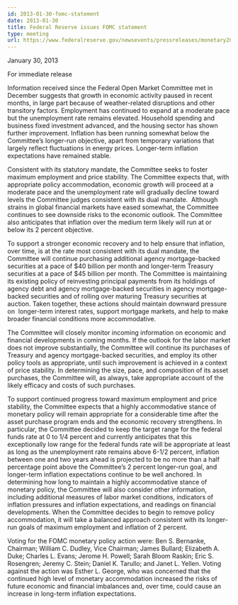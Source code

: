 ```yaml
---
id: 2013-01-30-fomc-statement
date: 2013-01-30
title: Federal Reserve issues FOMC statement
type: meeting
url: https://www.federalreserve.gov/newsevents/pressreleases/monetary20130130a.htm
---
```


January 30, 2013

For immediate release

Information received since the Federal Open Market Committee met in December suggests that growth in economic activity paused in recent months, in large part because of weather-related disruptions and other transitory factors. Employment has continued to expand at a moderate pace but the unemployment rate remains elevated. Household spending and business fixed investment advanced, and the housing sector has shown further improvement. Inflation has been running somewhat below the Committee’s longer-run objective, apart from temporary variations that largely reflect fluctuations in energy prices. Longer-term inflation expectations have remained stable.

Consistent with its statutory mandate, the Committee seeks to foster maximum employment and price stability. The Committee expects that, with appropriate policy accommodation, economic growth will proceed at a moderate pace and the unemployment rate will gradually decline toward levels the Committee judges consistent with its dual mandate.  Although strains in global financial markets have eased somewhat, the Committee continues to see downside risks to the economic outlook. The Committee also anticipates that inflation over the medium term likely will run at or below its 2 percent objective.

To support a stronger economic recovery and to help ensure that inflation, over time, is at the rate most consistent with its dual mandate, the Committee will continue purchasing additional agency mortgage-backed securities at a pace of $40 billion per month and longer-term Treasury securities at a pace of $45 billion per month. The Committee is maintaining its existing policy of reinvesting principal payments from its holdings of agency debt and agency mortgage-backed securities in agency mortgage-backed securities and of rolling over maturing Treasury securities at auction. Taken together, these actions should maintain downward pressure on  longer-term interest rates, support mortgage markets, and help to make broader financial conditions more accommodative.

The Committee will closely monitor incoming information on economic and financial developments in coming months. If the outlook for the labor market does not improve substantially, the Committee will continue its purchases of Treasury and agency mortgage-backed securities, and employ its other policy tools as appropriate, until such improvement is achieved in a context of price stability. In determining the size, pace, and composition of its asset purchases, the Committee will, as always, take appropriate account of the likely efficacy and costs of such purchases.

To support continued progress toward maximum employment and price stability, the Committee expects that a highly accommodative stance of monetary policy will remain appropriate for a considerable time after the asset purchase program ends and the economic recovery strengthens. In particular, the Committee decided to keep the target range for the federal funds rate at 0 to 1/4 percent and currently anticipates that this exceptionally low range for the federal funds rate will be appropriate at least as long as the unemployment rate remains above 6-1/2 percent, inflation between one and two years ahead is projected to be no more than a half percentage point above the Committee’s 2 percent longer-run goal, and longer-term inflation expectations continue to be well anchored. In determining how long to maintain a highly accommodative stance of monetary policy, the Committee will also consider other information, including additional measures of labor market conditions, indicators of inflation pressures and inflation expectations, and readings on financial developments. When the Committee decides to begin to remove policy accommodation, it will take a balanced approach consistent with its longer-run goals of maximum employment and inflation of 2 percent.

Voting for the FOMC monetary policy action were: Ben S. Bernanke, Chairman; William C. Dudley, Vice Chairman; James Bullard; Elizabeth A. Duke; Charles L. Evans; Jerome H. Powell; Sarah Bloom Raskin; Eric S. Rosengren; Jeremy C. Stein; Daniel K. Tarullo; and Janet L. Yellen. Voting against the action was Esther L. George, who was concerned that the continued high level of monetary accommodation increased the risks of future economic and financial imbalances and, over time, could cause an increase in long-term inflation expectations.